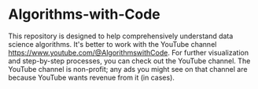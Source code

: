 # Algorithms-with-Code
This repository is designed to help comprehensively understand data science algorithms. It's better to work with the YouTube channel https://www.youtube.com/@AlgorithmswithCode. 
For further visualization and step-by-step processes, you can check out the YouTube channel. The YouTube channel is non-profit; any ads you might see on that channel are because YouTube wants revenue from it (in cases).
